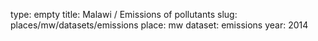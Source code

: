type: empty
title: Malawi / Emissions of pollutants
slug: places/mw/datasets/emissions
place: mw
dataset: emissions
year: 2014
